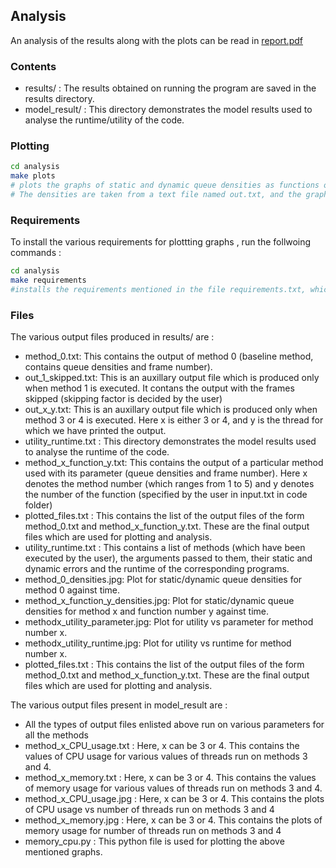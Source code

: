 ## Analysis

An analysis of the results along with the plots can be read in [report.pdf](report.pdf)

### Contents

- results/ : The results obtained on running the program are saved in the results directory.
- model_result/ : This directory demonstrates the model results used to analyse the runtime/utility of the code. 

### Plotting

```bash
cd analysis
make plots
# plots the graphs of static and dynamic queue densities as functions of time using matplotlib of python.
# The densities are taken from a text file named out.txt, and the graph is stored as a png image in the results directory.
```
### Requirements
To install the various requirements for plottting graphs , run the follwoing commands :

```bash
cd analysis
make requirements
#installs the requirements mentioned in the file requirements.txt, which include matplotlib, numpy and pandas (the versions used by us in this assignment)
```
### Files

The various output files produced in results/ are :
- method_0.txt:  This contains the output of  method 0 (baseline method, contains queue densities and frame number).
- out_1_skipped.txt: This is an auxillary output file which is produced only when method 1 is executed. It contans the output with the frames skipped (skipping factor is decided by the user)
- out_x_y.txt: This is an auxillary output file which is produced only when method 3 or 4 is executed. Here x is either 3 or 4, and y is the thread for which we have printed the output.
- utility_runtime.txt : This directory demonstrates the model results used to analyse the runtime of the code.
- method_x_function_y.txt: This contains the output of a particular method used with its parameter (queue densities and frame number). Here x denotes the method number (which ranges from 1 to 5) and y denotes the number of the function (specified by the user in input.txt in code folder)
- plotted_files.txt : This contains the list of the output files of the form method_0.txt and method_x_function_y.txt. These are the final output files which are used for plotting and analysis.
- utility_runtime.txt : This contains a list of methods (which have been executed by the user), the arguments passed to them, their static and dynamic errors and the runtime of the corresponding programs.
- method_0_densities.jpg: Plot for static/dynamic queue densities for method 0 against time.
- method_x_function_y_densities.jpg: Plot for static/dynamic queue densities for method x and function number y against time.
- methodx_utility_parameter.jpg: Plot for utility vs parameter for method number x.
- methodx_utility_runtime.jpg: Plot for utility vs runtime for method number x.
- plotted_files.txt : This contains the list of the output files of the form method_0.txt and method_x_function_y.txt. These are the final output files which are used for plotting and analysis.

The various output files present in model_result are :

- All the types of output files enlisted above run on various parameters for all the methods
- method_x_CPU_usage.txt : Here, x can be 3 or 4. This contains the values of CPU usage for various values of threads run on methods 3 and 4.
- method_x_memory.txt : Here, x can be 3 or 4. This contains the values of memory usage for various values of threads run on methods 3 and 4.
- method_x_CPU_usage.jpg : Here, x can be 3 or 4. This contains the plots of CPU usage vs number of threads run on methods 3 and 4
- method_x_memory.jpg : Here, x can be 3 or 4. This contains the plots of memory usage for number of threads run on methods 3 and 4
- memory_cpu.py : This python file is used for plotting the above mentioned graphs.
